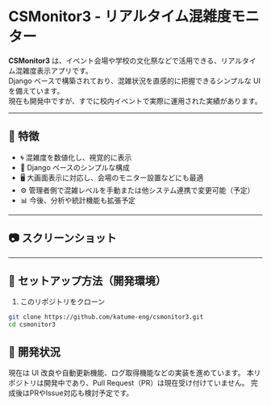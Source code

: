 # CSMonitor3 - リアルタイム混雑度モニター

**CSMonitor3** は、イベント会場や学校の文化祭などで活用できる、リアルタイム混雑度表示アプリです。  
Django ベースで構築されており、混雑状況を直感的に把握できるシンプルな UI を備えています。  
現在も開発中ですが、すでに校内イベントで実際に運用された実績があります。

---

## 🌟 特徴

- 🌀 混雑度を数値化し、視覚的に表示
- 🧩 Django ベースのシンプルな構成
- 🖥️ 大画面表示に対応し、会場のモニター設置などにも最適
- ⚙️ 管理者側で混雑レベルを手動または他システム連携で変更可能（予定）
- 📊 今後、分析や統計機能も拡張予定

---

## 📷 スクリーンショット

---

## 🚀 セットアップ方法（開発環境）

1. このリポジトリをクローン

```bash
git clone https://github.com/katume-eng/csmonitor3.git
cd csmonitor3
```
## 🧪 開発状況
現在は UI 改良や自動更新機能、ログ取得機能などの実装を進めています。
本リポジトリは開発中であり、Pull Request（PR）は現在受け付けていません。
完成後はPRやIssue対応も検討予定です。
